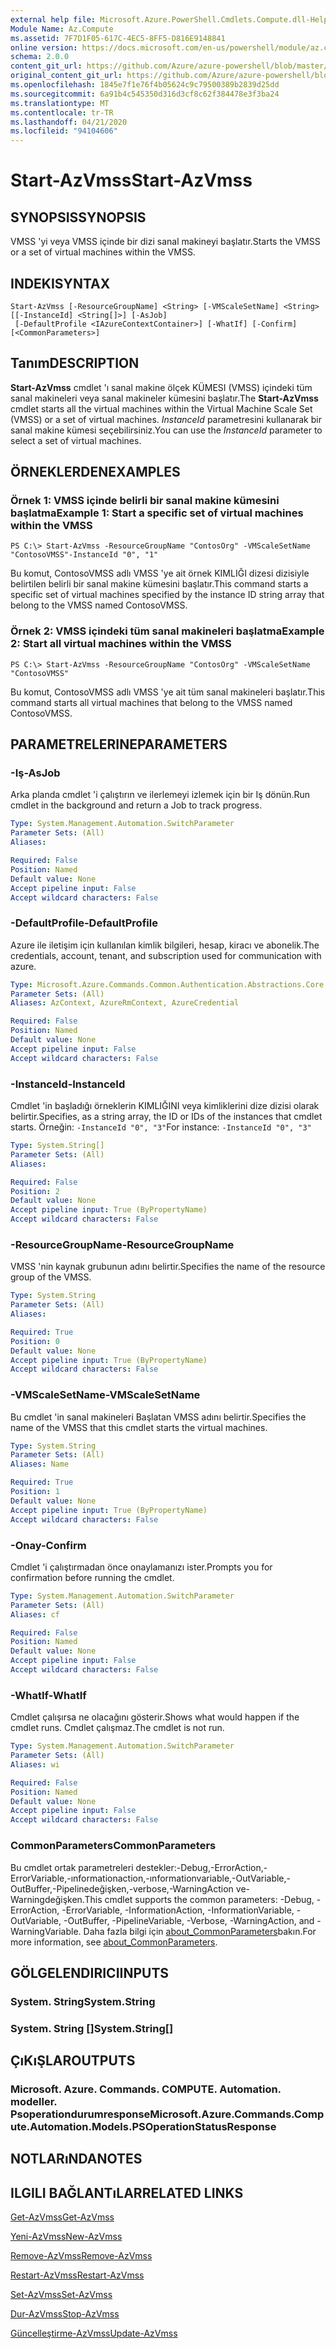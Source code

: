 ```yaml
---
external help file: Microsoft.Azure.PowerShell.Cmdlets.Compute.dll-Help.xml
Module Name: Az.Compute
ms.assetid: 7F7D1F05-617C-4EC5-8FF5-D816E9148841
online version: https://docs.microsoft.com/en-us/powershell/module/az.compute/start-azvmss
schema: 2.0.0
content_git_url: https://github.com/Azure/azure-powershell/blob/master/src/Compute/Compute/help/Start-AzVmss.md
original_content_git_url: https://github.com/Azure/azure-powershell/blob/master/src/Compute/Compute/help/Start-AzVmss.md
ms.openlocfilehash: 1845e7f1e76f4b05624c9c79500389b2839d25dd
ms.sourcegitcommit: 6a91b4c545350d316d3cf8c62f384478e3f3ba24
ms.translationtype: MT
ms.contentlocale: tr-TR
ms.lasthandoff: 04/21/2020
ms.locfileid: "94104606"
---
```

# <span data-ttu-id="617ff-101">Start-AzVmss</span><span class="sxs-lookup"><span data-stu-id="617ff-101">Start-AzVmss</span></span>

## <span data-ttu-id="617ff-102">SYNOPSIS</span><span class="sxs-lookup"><span data-stu-id="617ff-102">SYNOPSIS</span></span>
<span data-ttu-id="617ff-103">VMSS 'yi veya VMSS içinde bir dizi sanal makineyi başlatır.</span><span class="sxs-lookup"><span data-stu-id="617ff-103">Starts the VMSS or a set of virtual machines within the VMSS.</span></span>

## <span data-ttu-id="617ff-104">INDEKI</span><span class="sxs-lookup"><span data-stu-id="617ff-104">SYNTAX</span></span>

```
Start-AzVmss [-ResourceGroupName] <String> [-VMScaleSetName] <String> [[-InstanceId] <String[]>] [-AsJob]
 [-DefaultProfile <IAzureContextContainer>] [-WhatIf] [-Confirm] [<CommonParameters>]
```

## <span data-ttu-id="617ff-105">Tanım</span><span class="sxs-lookup"><span data-stu-id="617ff-105">DESCRIPTION</span></span>
<span data-ttu-id="617ff-106">**Start-AzVmss** cmdlet 'ı sanal makine ölçek KÜMESI (VMSS) içindeki tüm sanal makineleri veya sanal makineler kümesini başlatır.</span><span class="sxs-lookup"><span data-stu-id="617ff-106">The **Start-AzVmss** cmdlet starts all the virtual machines within the Virtual Machine Scale Set (VMSS) or a set of virtual machines.</span></span>
<span data-ttu-id="617ff-107">*InstanceId* parametresini kullanarak bir sanal makine kümesi seçebilirsiniz.</span><span class="sxs-lookup"><span data-stu-id="617ff-107">You can use the *InstanceId* parameter to select a set of virtual machines.</span></span>

## <span data-ttu-id="617ff-108">ÖRNEKLERDEN</span><span class="sxs-lookup"><span data-stu-id="617ff-108">EXAMPLES</span></span>

### <span data-ttu-id="617ff-109">Örnek 1: VMSS içinde belirli bir sanal makine kümesini başlatma</span><span class="sxs-lookup"><span data-stu-id="617ff-109">Example 1: Start a specific set of virtual machines within the VMSS</span></span>
```
PS C:\> Start-AzVmss -ResourceGroupName "ContosOrg" -VMScaleSetName "ContosoVMSS"-InstanceId "0", "1"
```

<span data-ttu-id="617ff-110">Bu komut, ContosoVMSS adlı VMSS 'ye ait örnek KIMLIĞI dizesi dizisiyle belirtilen belirli bir sanal makine kümesini başlatır.</span><span class="sxs-lookup"><span data-stu-id="617ff-110">This command starts a specific set of virtual machines specified by the instance ID string array that belong to the VMSS named ContosoVMSS.</span></span>

### <span data-ttu-id="617ff-111">Örnek 2: VMSS içindeki tüm sanal makineleri başlatma</span><span class="sxs-lookup"><span data-stu-id="617ff-111">Example 2: Start all virtual machines within the VMSS</span></span>
```
PS C:\> Start-AzVmss -ResourceGroupName "ContosOrg" -VMScaleSetName "ContosoVMSS"
```

<span data-ttu-id="617ff-112">Bu komut, ContosoVMSS adlı VMSS 'ye ait tüm sanal makineleri başlatır.</span><span class="sxs-lookup"><span data-stu-id="617ff-112">This command starts all virtual machines that belong to the VMSS named ContosoVMSS.</span></span>

## <span data-ttu-id="617ff-113">PARAMETRELERINE</span><span class="sxs-lookup"><span data-stu-id="617ff-113">PARAMETERS</span></span>

### <span data-ttu-id="617ff-114">-Iş</span><span class="sxs-lookup"><span data-stu-id="617ff-114">-AsJob</span></span>
<span data-ttu-id="617ff-115">Arka planda cmdlet 'i çalıştırın ve ilerlemeyi izlemek için bir Iş dönün.</span><span class="sxs-lookup"><span data-stu-id="617ff-115">Run cmdlet in the background and return a Job to track progress.</span></span>

```yaml
Type: System.Management.Automation.SwitchParameter
Parameter Sets: (All)
Aliases:

Required: False
Position: Named
Default value: None
Accept pipeline input: False
Accept wildcard characters: False
```

### <span data-ttu-id="617ff-116">-DefaultProfile</span><span class="sxs-lookup"><span data-stu-id="617ff-116">-DefaultProfile</span></span>
<span data-ttu-id="617ff-117">Azure ile iletişim için kullanılan kimlik bilgileri, hesap, kiracı ve abonelik.</span><span class="sxs-lookup"><span data-stu-id="617ff-117">The credentials, account, tenant, and subscription used for communication with azure.</span></span>

```yaml
Type: Microsoft.Azure.Commands.Common.Authentication.Abstractions.Core.IAzureContextContainer
Parameter Sets: (All)
Aliases: AzContext, AzureRmContext, AzureCredential

Required: False
Position: Named
Default value: None
Accept pipeline input: False
Accept wildcard characters: False
```

### <span data-ttu-id="617ff-118">-InstanceId</span><span class="sxs-lookup"><span data-stu-id="617ff-118">-InstanceId</span></span>
<span data-ttu-id="617ff-119">Cmdlet 'in başladığı örneklerin KIMLIĞINI veya kimliklerini dize dizisi olarak belirtir.</span><span class="sxs-lookup"><span data-stu-id="617ff-119">Specifies, as a string array, the ID or IDs of the instances that cmdlet starts.</span></span>
<span data-ttu-id="617ff-120">Örneğin: `-InstanceId "0", "3"`</span><span class="sxs-lookup"><span data-stu-id="617ff-120">For instance: `-InstanceId "0", "3"`</span></span>

```yaml
Type: System.String[]
Parameter Sets: (All)
Aliases:

Required: False
Position: 2
Default value: None
Accept pipeline input: True (ByPropertyName)
Accept wildcard characters: False
```

### <span data-ttu-id="617ff-121">-ResourceGroupName</span><span class="sxs-lookup"><span data-stu-id="617ff-121">-ResourceGroupName</span></span>
<span data-ttu-id="617ff-122">VMSS 'nin kaynak grubunun adını belirtir.</span><span class="sxs-lookup"><span data-stu-id="617ff-122">Specifies the name of the resource group of the VMSS.</span></span>

```yaml
Type: System.String
Parameter Sets: (All)
Aliases:

Required: True
Position: 0
Default value: None
Accept pipeline input: True (ByPropertyName)
Accept wildcard characters: False
```

### <span data-ttu-id="617ff-123">-VMScaleSetName</span><span class="sxs-lookup"><span data-stu-id="617ff-123">-VMScaleSetName</span></span>
<span data-ttu-id="617ff-124">Bu cmdlet 'in sanal makineleri Başlatan VMSS adını belirtir.</span><span class="sxs-lookup"><span data-stu-id="617ff-124">Specifies the name of the VMSS that this cmdlet starts the virtual machines.</span></span>

```yaml
Type: System.String
Parameter Sets: (All)
Aliases: Name

Required: True
Position: 1
Default value: None
Accept pipeline input: True (ByPropertyName)
Accept wildcard characters: False
```

### <span data-ttu-id="617ff-125">-Onay</span><span class="sxs-lookup"><span data-stu-id="617ff-125">-Confirm</span></span>
<span data-ttu-id="617ff-126">Cmdlet 'i çalıştırmadan önce onaylamanızı ister.</span><span class="sxs-lookup"><span data-stu-id="617ff-126">Prompts you for confirmation before running the cmdlet.</span></span>

```yaml
Type: System.Management.Automation.SwitchParameter
Parameter Sets: (All)
Aliases: cf

Required: False
Position: Named
Default value: None
Accept pipeline input: False
Accept wildcard characters: False
```

### <span data-ttu-id="617ff-127">-WhatIf</span><span class="sxs-lookup"><span data-stu-id="617ff-127">-WhatIf</span></span>
<span data-ttu-id="617ff-128">Cmdlet çalışırsa ne olacağını gösterir.</span><span class="sxs-lookup"><span data-stu-id="617ff-128">Shows what would happen if the cmdlet runs.</span></span> <span data-ttu-id="617ff-129">Cmdlet çalışmaz.</span><span class="sxs-lookup"><span data-stu-id="617ff-129">The cmdlet is not run.</span></span>

```yaml
Type: System.Management.Automation.SwitchParameter
Parameter Sets: (All)
Aliases: wi

Required: False
Position: Named
Default value: None
Accept pipeline input: False
Accept wildcard characters: False
```

### <span data-ttu-id="617ff-130">CommonParameters</span><span class="sxs-lookup"><span data-stu-id="617ff-130">CommonParameters</span></span>
<span data-ttu-id="617ff-131">Bu cmdlet ortak parametreleri destekler:-Debug,-ErrorAction,-ErrorVariable,-ınformationaction,-ınformationvariable,-OutVariable,-OutBuffer,-Pipelinedeğişken,-verbose,-WarningAction ve-Warningdeğişken.</span><span class="sxs-lookup"><span data-stu-id="617ff-131">This cmdlet supports the common parameters: -Debug, -ErrorAction, -ErrorVariable, -InformationAction, -InformationVariable, -OutVariable, -OutBuffer, -PipelineVariable, -Verbose, -WarningAction, and -WarningVariable.</span></span> <span data-ttu-id="617ff-132">Daha fazla bilgi için [about_CommonParameters](http://go.microsoft.com/fwlink/?LinkID=113216)bakın.</span><span class="sxs-lookup"><span data-stu-id="617ff-132">For more information, see [about_CommonParameters](http://go.microsoft.com/fwlink/?LinkID=113216).</span></span>

## <span data-ttu-id="617ff-133">GÖLGELENDIRICI</span><span class="sxs-lookup"><span data-stu-id="617ff-133">INPUTS</span></span>

### <span data-ttu-id="617ff-134">System. String</span><span class="sxs-lookup"><span data-stu-id="617ff-134">System.String</span></span>

### <span data-ttu-id="617ff-135">System. String []</span><span class="sxs-lookup"><span data-stu-id="617ff-135">System.String[]</span></span>

## <span data-ttu-id="617ff-136">ÇıKıŞLAR</span><span class="sxs-lookup"><span data-stu-id="617ff-136">OUTPUTS</span></span>

### <span data-ttu-id="617ff-137">Microsoft. Azure. Commands. COMPUTE. Automation. modeller. Psoperationdurumresponse</span><span class="sxs-lookup"><span data-stu-id="617ff-137">Microsoft.Azure.Commands.Compute.Automation.Models.PSOperationStatusResponse</span></span>

## <span data-ttu-id="617ff-138">NOTLARıNDA</span><span class="sxs-lookup"><span data-stu-id="617ff-138">NOTES</span></span>

## <span data-ttu-id="617ff-139">ILGILI BAĞLANTıLAR</span><span class="sxs-lookup"><span data-stu-id="617ff-139">RELATED LINKS</span></span>

[<span data-ttu-id="617ff-140">Get-AzVmss</span><span class="sxs-lookup"><span data-stu-id="617ff-140">Get-AzVmss</span></span>](./Get-AzVmss.md)

[<span data-ttu-id="617ff-141">Yeni-AzVmss</span><span class="sxs-lookup"><span data-stu-id="617ff-141">New-AzVmss</span></span>](./New-AzVmss.md)

[<span data-ttu-id="617ff-142">Remove-AzVmss</span><span class="sxs-lookup"><span data-stu-id="617ff-142">Remove-AzVmss</span></span>](./Remove-AzVmss.md)

[<span data-ttu-id="617ff-143">Restart-AzVmss</span><span class="sxs-lookup"><span data-stu-id="617ff-143">Restart-AzVmss</span></span>](./Restart-AzVmss.md)

[<span data-ttu-id="617ff-144">Set-AzVmss</span><span class="sxs-lookup"><span data-stu-id="617ff-144">Set-AzVmss</span></span>](./Set-AzVmss.md)

[<span data-ttu-id="617ff-145">Dur-AzVmss</span><span class="sxs-lookup"><span data-stu-id="617ff-145">Stop-AzVmss</span></span>](./Stop-AzVmss.md)

[<span data-ttu-id="617ff-146">Güncelleştirme-AzVmss</span><span class="sxs-lookup"><span data-stu-id="617ff-146">Update-AzVmss</span></span>](./Update-AzVmss.md)


